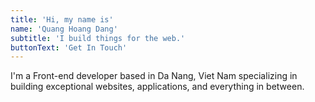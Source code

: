 ```yaml
---
title: 'Hi, my name is'
name: 'Quang Hoang Dang'
subtitle: 'I build things for the web.'
buttonText: 'Get In Touch'
---
```


I'm a Front-end developer based in Da Nang, Viet Nam specializing in building exceptional websites, applications, and everything in between.
